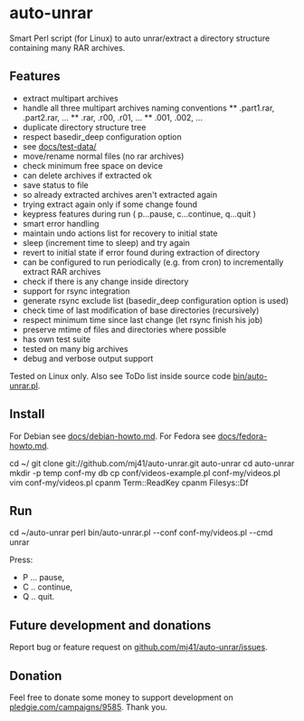 auto-unrar
==========

Smart Perl script (for Linux) to auto unrar/extract a directory structure
containing many RAR archives.

Features
--------

* extract multipart archives
* handle all three multipart archives naming conventions
** .part1.rar, .part2.rar, ...
** .rar, .r00, .r01, ...
** .001, .002, ...
* duplicate directory structure tree
 * respect basedir_deep configuration option
 * see [docs/test-data/](https://github.com/mj41/auto-unrar/blob/master/docs/test-data/)
* move/rename normal files (no rar archives)
* check minimum free space on device
* can delete archives if extracted ok
* save status to file
 * so already extracted archives aren't extracted again
 * trying extract again only if some change found
* keypress features during run ( p...pause, c...continue, q...quit )
* smart error handling
 * maintain undo actions list for recovery to initial state
 * sleep (increment time to sleep) and try again
 * revert to initial state if error found during extraction of directory
* can be configured to run periodically (e.g. from cron) to incrementally extract RAR archives
 * check if there is any change inside directory
* support for rsync integration
 * generate rsync exclude list (basedir_deep configuration option is used)
 * check time of last modification of base directories (recursively)
 * respect minimum time since last change (let rsync finish his job)
* preserve mtime of files and directories where possible
* has own test suite
* tested on many big archives
* debug and verbose output support

Tested on Linux only. Also see ToDo list inside source code [bin/auto-unrar.pl](http://github.com/mj41/auto-unrar/blob/master/bin/auto-unrar.pl).

Install
-------

For Debian see [docs/debian-howto.md](https://github.com/mj41/auto-unrar/blob/master/docs/debian-howto.md). 
For Fedora see [docs/fedora-howto.md](https://github.com/mj41/auto-unrar/blob/master/docs/fedora-howto.md).

cd ~/
git clone git://github.com/mj41/auto-unrar.git auto-unrar
cd auto-unrar
mkdir -p temp conf-my db
cp conf/videos-example.pl conf-my/videos.pl
vim conf-my/videos.pl
cpanm Term::ReadKey
cpanm Filesys::Df

Run
---

cd ~/auto-unrar
perl bin/auto-unrar.pl --conf conf-my/videos.pl --cmd unrar

Press:
* P ... pause,
* C .. continue,
* Q .. quit.

Future development and donations
--------------------------------

Report bug or feature request on [github.com/mj41/auto-unrar/issues](https://github.com/mj41/auto-unrar/issues).


Donation
--------

Feel free to donate some money to support development on 
[pledgie.com/campaigns/9585](http://pledgie.com/campaigns/9585).
Thank you.
